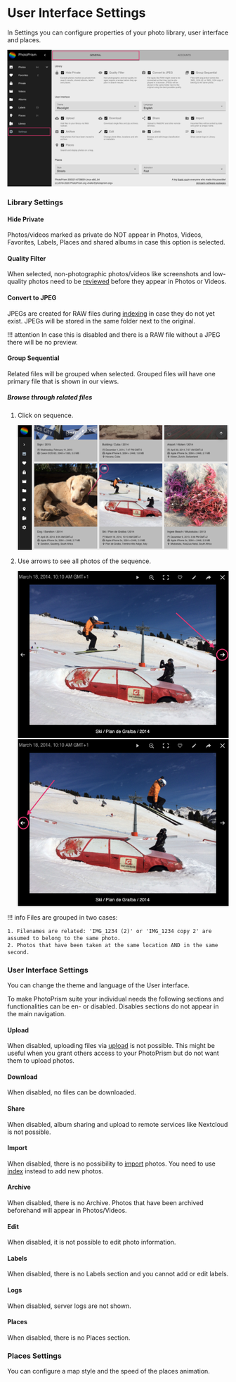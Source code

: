 # User Interface Settings #

In Settings you can configure properties of your photo library, user interface and places.

![Screenshot](img/settings.png)

### Library Settings ###
#### Hide Private ####
Photos/videos marked as private do NOT appear in Photos, Videos, Favorites, Labels, Places and shared albums in case this option is selected.

#### Quality Filter ####
When selected, non-photographic photos/videos like screenshots and low-quality photos need to be [reviewed](../organize/review.md) before they appear in Photos or Videos.

#### Convert to JPEG ####
JPEGs are created for RAW files during [indexing](../indexing.md) in case they do not yet exist. JPEGs will be stored in the same folder next to the original.

!!! attention
    In case this is disabled and there is a RAW file without a JPEG there will be no preview.
    
#### Group Sequential ####
Related files will be grouped when selected.
Grouped files will have one primary file that is shown in our views.

##### Browse through related files #####

1. Click on sequence.

    ![Screenshot](img/sequential1.png)
    
2. Use arrows to see all photos of the sequence.

    ![Screenshot](img/sequential3.png) ![Screenshot](img/sequential4.png)

!!! info
    Files are grouped in two cases:
    
    1. Filenames are related: 'IMG_1234 (2)' or 'IMG_1234 copy 2' are assumed to belong to the same photo.
    2. Photos that have been taken at the same location AND in the same second.
    
### User Interface Settings ###
You can change the theme and language of the User interface.

To make PhotoPrism suite your individual needs the following sections and functionalities can be en- or disabled.
Disables sections do not appear in the main navigation.

#### Upload ####
When disabled, uploading files via [upload](../upload.md) is not possible. 
This might be useful when you grant others access to your PhotoPrism but do not want them to upload photos.

#### Download ####
When disabled, no files can be downloaded.

#### Share ####
When disabled, album sharing and upload to remote services like Nextcloud is not possible.

#### Import ####
When disabled, there is no possibility to [import](../import.md) photos. You need to use [index](../indexing.md) instead to add new photos.

#### Archive ####
When disabled, there is no Archive. Photos that have been archived beforehand will appear in Photos/Videos.

#### Edit ####
When disabled, it is not possible to edit photo information.

#### Labels ####
When disabled, there is no Labels section and you cannot add or edit labels.

#### Logs ####
When disabled, server logs are not shown.

#### Places ####
When disabled, there is no Places section.

### Places Settings ####
You can configure a map style and the speed of the places animation.
